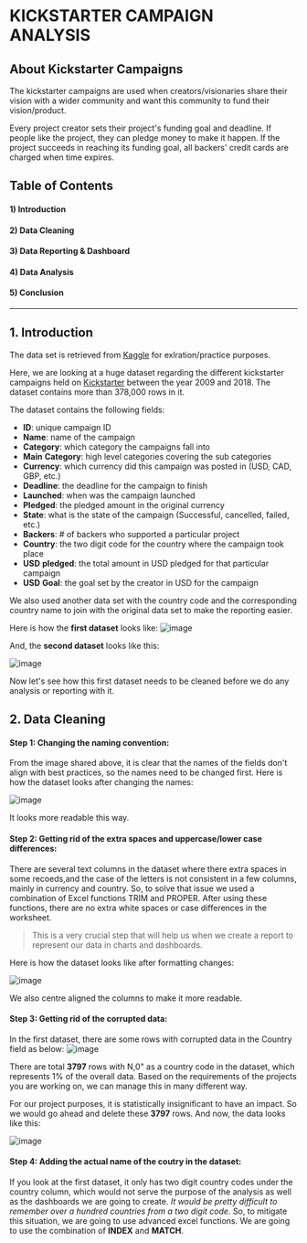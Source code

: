 # KICKSTARTER CAMPAIGN ANALYSIS

## About Kickstarter Campaigns
The kickstarter campaigns are used when creators/visionaries share their vision with a wider community and want this community to fund their vision/product. 

Every project creator sets their project's funding goal and deadline. If people like the project, they can pledge money to make it happen. If the project succeeds in reaching its funding goal, all backers' credit cards are charged when time expires.

## Table of Contents
#### 1) Introduction
#### 2) Data Cleaning
#### 3) Data Reporting & Dashboard
#### 4) Data Analysis
#### 5) Conclusion
____________________________________________________________________________________________________________________________________________________________________

## 1. Introduction
The data set is retrieved from [Kaggle](https://www.kaggle.com/) for exlration/practice purposes.

Here, we are looking at a huge dataset regarding the different kickstarter campaigns held on [Kickstarter](https://www.kickstarter.com/) between the year 2009 and 2018.
The dataset contains more than 378,000 rows in it. 

The dataset contains the following fields:
- **ID**: unique campaign ID
- **Name**: name of the campaign
- **Category**: which category the campaigns fall into
- **Main** **Category**: high level categories covering the sub categories
- **Currency**: which currency did this campaign was posted in (USD, CAD, GBP, etc.)
- **Deadline**: the deadline for the campaign to finish
- **Launched**: when was the campaign launched
- **Pledged**: the pledged amount in the original currency
- **State**: what is the state of the campaign (Successful, cancelled, failed, etc.)
- **Backers**: # of backers who supported a particular project
- **Country**: the two digit code for the country where the campaign took place
- **USD** **pledged**: the total amount in USD pledged for that particular campaign
- **USD** **Goal**: the goal set by the creator in USD for the campaign

We also used another data set with the country code and the corresponding country name to join with the original data set to make the reporting easier.


Here is how the **first dataset** looks like:
![image](https://user-images.githubusercontent.com/13681798/116826535-6c79d300-ab62-11eb-826e-c490b6187735.png)


And, the **second dataset** looks like this:

![image](https://user-images.githubusercontent.com/13681798/116826411-d5ad1680-ab61-11eb-8015-a186a6e6d50d.png)

Now let's see how this first dataset needs to be cleaned before we do any analysis or reporting with it.


## 2. Data Cleaning

#### Step 1: Changing the naming convention:
   From the image shared above, it is clear that the names of the fields don't align with best practices, so the names need to be changed first. Here is how the dataset looks after changing the names:
   
![image](https://user-images.githubusercontent.com/13681798/116827765-c2517980-ab68-11eb-9432-758d966ff7b4.png)

It looks more readable this way.

#### Step 2: Getting rid of the extra spaces and uppercase/lower case differences:
   There are several text columns in the dataset where there extra spaces in some recoeds,and the case of the letters is not consistent in a few columns, mainly in currency and country. So, to solve that issue we used a combination of Excel functions TRIM and PROPER.
   After using these functions, there are no extra white spaces or case differences in the worksheet.
   > This is a very crucial step that will help us when we create a report to represent our data in charts and dashboards.
   
   Here is how the dataset looks like after formatting changes:
   
![image](https://user-images.githubusercontent.com/13681798/116828556-6dfcc880-ab6d-11eb-823e-367edc1b4d7e.png)

   We also centre aligned the columns to make it more readable.

#### Step 3: Getting rid of the corrupted data:
   In the first dataset, there are some rows with corrupted data in the Country field as below:
![image](https://user-images.githubusercontent.com/13681798/116875911-a9d57380-abe9-11eb-9c99-4c206d33e293.png)

There are total **3797** rows with N,0" as a country code in the dataset, which represents 1% of the overall data.
Based on the requirements of the projects you are working on, we can manage this in many different way.

For our project purposes, it is statistically insignificant to have an impact. So we would go ahead and delete these **3797** rows.
And now, the data looks like this:

![image](https://user-images.githubusercontent.com/13681798/116876948-43e9eb80-abeb-11eb-9839-c07430ef2695.png)

#### Step 4: Adding the actual name of the coutry in the dataset:
   If you look at the first dataset, it only has two digit country codes under the country column, which would not serve the purpose of the analysis as well as the dashboards we are going to create. _It would be pretty difficult to remember over a hundred countries from a two digit code._
   So, to mitigate this situation, we are going to use advanced excel functions. We are going to use the combination of **INDEX** and **MATCH**.
